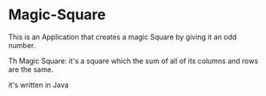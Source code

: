 # Magic-Square

This is an Application that creates a magic Square by giving it an odd number.

Th Magic Square: it's a square which the sum of all of its columns and rows are the same.

it's written in Java
